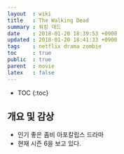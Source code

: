 ```yaml
---
layout  : wiki
title   : The Walking Dead
summary : 워킹 데드
date    : 2018-01-20 18:39:53 +0900
updated : 2018-01-20 18:41:33 +0900
tags    : netflix drama zombie
toc     : true
public  : true
parent  : movie
latex   : false
---
```

* TOC
{:toc}

## 개요 및 감상

* 인기 좋은 좀비 아포칼립스 드라마
* 현재 시즌 6을 보고 있다.
